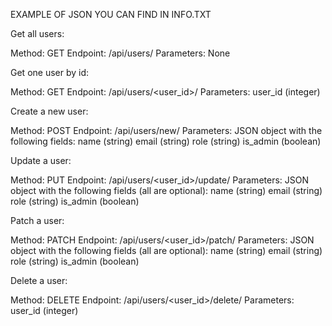 EXAMPLE OF JSON YOU CAN FIND IN INFO.TXT

Get all users:

Method: GET
Endpoint: /api/users/
Parameters: None

Get one user by id:

Method: GET
Endpoint: /api/users/<user_id>/
Parameters: user_id (integer)

Create a new user:

Method: POST
Endpoint: /api/users/new/
Parameters: JSON object with the following fields:
name (string)
email (string)
role (string)
is_admin (boolean)

Update a user:

Method: PUT
Endpoint: /api/users/<user_id>/update/
Parameters: JSON object with the following fields (all are optional):
name (string)
email (string)
role (string)
is_admin (boolean)

Patch a user:

Method: PATCH
Endpoint: /api/users/<user_id>/patch/
Parameters: JSON object with the following fields (all are optional):
name (string)
email (string)
role (string)
is_admin (boolean)

Delete a user:

Method: DELETE
Endpoint: /api/users/<user_id>/delete/
Parameters: user_id (integer)
